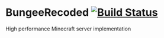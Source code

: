 BungeeRecoded [![Build Status](https://travis-ci.org/roblabla/BungeeRecoded.png)](https://travis-ci.org/roblabla/BungeeRecoded)
===========

High performance Minecraft server implementation

